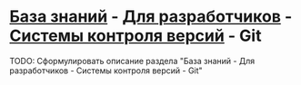 # [База знаний](./../../../README.md) - [Для разработчиков](./../../../ForDevelopers/index.md) - [Системы контроля версий](./../../VersionControlSystems/index.md) - Git

TODO: Сформулировать описание раздела "База знаний - Для разработчиков - Системы контроля версий - Git"
